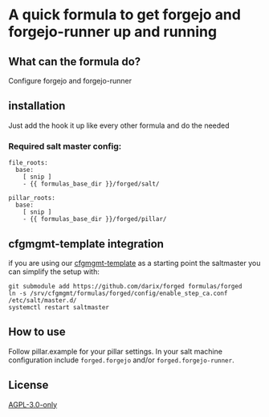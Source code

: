 # A quick formula to get forgejo and forgejo-runner up and running

## What can the formula do?

Configure forgejo and forgejo-runner

## installation

Just add the hook it up like every other formula and do the needed

### Required salt master config:

```
file_roots:
  base:
    [ snip ]
    - {{ formulas_base_dir }}/forged/salt/

pillar_roots:
  base:
    [ snip ]
    - {{ formulas_base_dir }}/forged/pillar/
```

## cfgmgmt-template integration

if you are using our [cfgmgmt-template](https://github.com/darix/cfgmgmt-template) as a starting point the saltmaster you can simplify the setup with:

```
git submodule add https://github.com/darix/forged formulas/forged
ln -s /srv/cfgmgmt/formulas/forged/config/enable_step_ca.conf /etc/salt/master.d/
systemctl restart saltmaster
```

## How to use

Follow pillar.example for your pillar settings.
In your salt machine configuration include `forged.forgejo` and/or
`forged.forgejo-runner`.

## License

[AGPL-3.0-only](https://spdx.org/licenses/AGPL-3.0-only.html)
